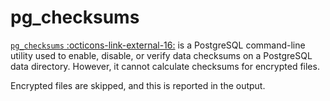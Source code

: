 # pg_checksums

[`pg_checksums` :octicons-link-external-16:](https://www.postgresql.org/docs/current/app-pgchecksums.html) is a PostgreSQL command-line utility used to enable, disable, or verify data checksums on a PostgreSQL data directory. However, it cannot calculate checksums for encrypted files.

Encrypted files are skipped, and this is reported in the output.
